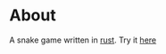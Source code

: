 # About
A snake game written in [rust](https://www.rust-lang.org/).
Try it [here](https://a-rustacean.github.io/snake-game)
